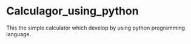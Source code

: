 # Calculagor_using_python
This the simple calculator which develop  by using python programming language.
